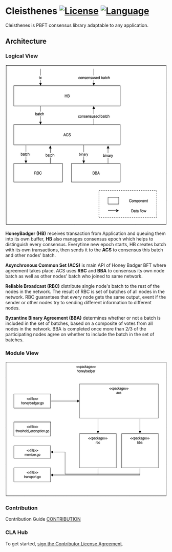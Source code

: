 # Cleisthenes [![License](https://img.shields.io/badge/License-Apache%202.0-green.svg)](https://opensource.org/licenses/Apache-2.0) [![Language](https://img.shields.io/badge/language-go-blue.svg)](https://golang.org)

Cleisthenes is PBFT consensus library adaptable to any application.

## Architecture

### Logical View

<p align="center">
    	<img src="./img/cleisthenes-logical-view.png" width="600" height="500"></img>
</p>



**HoneyBadger (HB)** receives transaction from Application and queuing them into its own buffer, **HB** also manages consensus epoch which helps to distinguish every consensus. Everytime new epoch starts, HB creates batch with its own transactions, then sends it to the **ACS** to consensus this batch and other nodes' batch.

**Asynchronous Common Set (ACS)** is main API of Honey Badger BFT where agreement takes place. ACS uses **RBC** and **BBA** to consensus its own node batch as well as other nodes' batch who joined to same network.

**Reliable Broadcast (RBC)** distribute single node's batch to the rest of the nodes in the network. The result of RBC is set of batches of all nodes in the network. RBC guarantees that every node gets the same output, event if the sender or other nodes try to sending different information to different nodes.

**Byzantine Binary Agreement (BBA)** determines whether or not a batch is included in the set of batches, based on a composite of votes from all nodes in the network. BBA is completed once more than 2/3 of the participating nodes agree on whether to include the batch in the set of batches.


### Module View

<p align="center">
    	<img src="./img/cleisthenes-module-view.png" width="600" height="420"></img>
</p>


### Contribution
Contribution Guide
[CONTRIBUTION](CONTRIBUTING.md)

### CLA Hub

To get started, <a href="https://www.clahub.com/agreements/DE-labtory/cleisthenes">sign the Contributor License Agreement</a>.